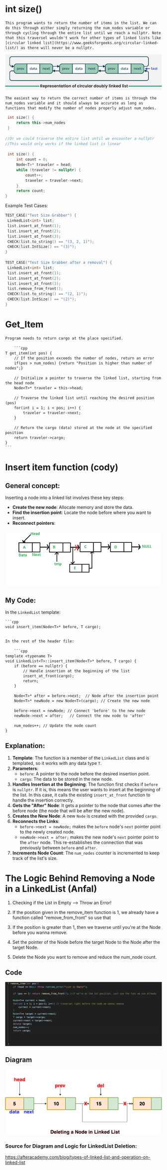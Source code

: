 # int size()

    This program wants to return the number of items in the list. We can do this through either simply returning the num_nodes variable or through cycling through the entire list until we reach a nullptr. Note that this traversel wouldn't work for other types of linked lists like [circular linked list](https://www.geeksforgeeks.org/circular-linked-list/) as there will never be a nullptr.

![circle](circle.webp)

    The easiest way to return the correct number of items is through the num_nodes variable and it should always be accurate as long as functions that modify the number of nodes properly adjust num_nodes.
   ```cpp
    int size() {
        return this->num_nodes
    }

//Or we could traverse the entire list until we encounter a nullptr
//This would only works if the linked list is linear

    int size() {
        int count = 0;
        Node<T>* traveler = head;
        while (traveler != nullptr) {
            count++;
            traveler = traveler->next;
        }
        return count;
   }
```

Example Test Cases:

   ```cpp
TEST_CASE("Test Size Grabber") {
    LinkedList<int> list;
    list.insert_at_front(1);
    list.insert_at_front(2);
    list.insert_at_front(3);
    CHECK(list.to_string() == "(3, 2, 1)");
    CHECK(list.IntSize() == "(3)");
}

TEST_CASE("Test Size Grabber after a removal") {
    LinkedList<int> list;
    list.insert_at_front(1);
    list.insert_at_front(2);
    list.insert_at_front(3);
    list.remove_from_front();
    CHECK(list.to_string() == "(2, 1)");
    CHECK(list.IntSize() == "(2)");
}
```
# Get_Item
    Program needs to return cargo at the place specified.

        ```cpp
    T get_item(int pos) {
        // If the position exceeds the number of nodes, return an error
        if(pos > num_nodes) {return "Position is higher than number of nodes";}

        // Initialize a pointer to traverse the linked list, starting from the head node
        Node<T>* traveler = this->head;

        // Traverse the linked list until reaching the desired position (pos)
        for(int i = 1; i < pos; i++) {
            traveler = traveler->next;
        }

        // Return the cargo (data) stored at the node at the specified position
        return traveler->cargo;
    }
    ```


# Insert item function (cody)

## General concept:

Inserting a node into a linked list involves these key steps:

- **Create the new node**: Allocate memory and store the data.
- **Find the insertion point**: Locate the node before where you want to insert.
- **Reconnect pointers**:

![diagram](Linkedlist_insert_middle.png)

## My Code:

In the `LinkedList` template:

    ```cpp
    void insert_item(Node<T>* before, T cargo);
```

In the rest of the header file:

    ```cpp
template <typename T>
void LinkedList<T>::insert_item(Node<T>* before, T cargo) {
    if (before == nullptr) {
        // Handle insertion at the beginning of the list
        insert_at_front(cargo);
        return;
    }

    Node<T>* after = before->next;  // Node after the insertion point
    Node<T>* newNode = new Node<T>(cargo); // Create the new node

    before->next = newNode; // Connect 'before' to the new node
    newNode->next = after;   // Connect the new node to 'after'

    num_nodes++; // Update the node count
}
```

## Explanation:

1. **Template**: The function is a member of the `LinkedList` class and is templated, so it works with any data type `T`.
2. **Parameters**:
    - `before`: A pointer to the node before the desired insertion point.
    - `cargo`: The data to be stored in the new node.
3. **Handles Insertion at the Beginning**: The function first checks if `before` is `nullptr`. If it is, this means the user wants to insert at the beginning of the list. In this case, it calls the existing `insert_at_front` function to handle the insertion correctly.
4. **Gets the "After" Node**: It gets a pointer to the node that comes after the before node (the node that will be after the new node).
5. **Creates the New Node**: A new `Node` is created with the provided `cargo`.
6. **Reconnects the Links**:
    - `before->next = newNode;` makes the `before` node's `next` pointer point to the newly created node.
    - `newNode->next = after;` makes the new node's `next` pointer point to the `after` node. This re-establishes the connection that was previously between `before` and `after`.
7. **Increments Node Count**: The `num_nodes` counter is incremented to keep track of the list's size.

# The Logic Behind Removing a Node in a LinkedList (Anfal)

1. Checking if the List in Empty --> Throw an Error!

2. If the position given in the remove_item function is 1, we already have a function called "remove_from_front" so use that

3. If the position is greater than 1, then we traverse until you're at the Node before you wanna remove.

4. Set the pointer of the Node before the target Node to the Node after the target Node.

5. Delete the Node you want to remove and reduce the num_node count. 


## Code
![Alt text](image-1.png)


## Diagram

![Alt text](image.png)

### Source for Diagram and Logic for LinkedList Deletion:
https://afteracademy.com/blog/types-of-linked-list-and-operation-on-linked-list

